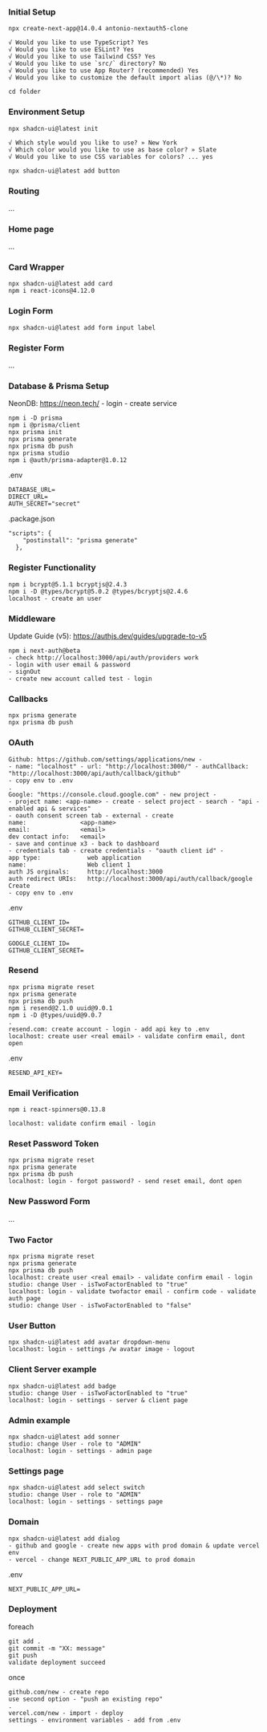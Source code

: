 ### Initial Setup

`npx create-next-app@14.0.4 antonio-nextauth5-clone`
```
√ Would you like to use TypeScript? Yes
√ Would you like to use ESLint? Yes
√ Would you like to use Tailwind CSS? Yes
√ Would you like to use `src/` directory? No
√ Would you like to use App Router? (recommended) Yes
√ Would you like to customize the default import alias (@/\*)? No
```
`cd folder`

### Environment Setup

`npx shadcn-ui@latest init`
```
√ Which style would you like to use? » New York
√ Which color would you like to use as base color? » Slate
√ Would you like to use CSS variables for colors? ... yes
```

`npx shadcn-ui@latest add button`

### Routing 

...

### Home page

...

### Card Wrapper

```
npx shadcn-ui@latest add card
npm i react-icons@4.12.0
```

### Login Form

`npx shadcn-ui@latest add form input label`

### Register Form

...

### Database & Prisma Setup

NeonDB: https://neon.tech/ - login - create service

```
npm i -D prisma
npm i @prisma/client
npx prisma init
npx prisma generate
npx prisma db push
npx prisma studio
npm i @auth/prisma-adapter@1.0.12
```

.env
```
DATABASE_URL=
DIRECT_URL=
AUTH_SECRET="secret"
```

.package.json
```
"scripts": {
    "postinstall": "prisma generate"
  },
```

### Register Functionality

```
npm i bcrypt@5.1.1 bcryptjs@2.4.3
npm i -D @types/bcrypt@5.0.2 @types/bcryptjs@2.4.6
localhost - create an user
```

### Middleware

Update Guide (v5): https://authjs.dev/guides/upgrade-to-v5

```
npm i next-auth@beta
- check http://localhost:3000/api/auth/providers work
- login with user email & password
- signOut
- create new account called test - login
```

### Callbacks

```
npx prisma generate
npx prisma db push
```

### OAuth

```
Github: https://github.com/settings/applications/new - 
- name: "localhost" - url: "http://localhost:3000/" - authCallback: "http://localhost:3000/api/auth/callback/github"
- copy env to .env
.
Google: "https://console.cloud.google.com" - new project -
- project name: <app-name> - create - select project - search - "api - enabled api & services" 
- oauth consent screen tab - external - create
name:               <app-name>
email:              <email>
dev contact info:   <email>
- save and continue x3 - back to dashboard
- credentials tab - create credentials - "oauth client id" - 
app type:             web application
name:                 Web client 1
auth JS orginals:     http://localhost:3000
auth redirect URIs:   http://localhost:3000/api/auth/callback/google
Create
- copy env to .env
```

.env
```
GITHUB_CLIENT_ID=
GITHUB_CLIENT_SECRET=

GOOGLE_CLIENT_ID=
GITHUB_CLIENT_SECRET=
```

### Resend

```
npx prisma migrate reset
npx prisma generate
npx prisma db push
npm i resend@2.1.0 uuid@9.0.1
npm i -D @types/uuid@9.0.7
.
resend.com: create account - login - add api key to .env
localhost: create user <real email> - validate confirm email, dont open
```

.env
```
RESEND_API_KEY=
```

### Email Verification

`npm i react-spinners@0.13.8`

```
localhost: validate confirm email - login
```

### Reset Password Token

```
npx prisma migrate reset
npx prisma generate
npx prisma db push
localhost: login - forgot password? - send reset email, dont open
```

### New Password Form 

...

### Two Factor

```
npx prisma migrate reset
npx prisma generate
npx prisma db push
localhost: create user <real email> - validate confirm email - login
studio: change User - isTwoFactorEnabled to "true"
localhost: login - validate twofactor email - confirm code - validate auth page
studio: change User - isTwoFactorEnabled to "false"
```

### User Button

```
npx shadcn-ui@latest add avatar dropdown-menu
localhost: login - settings /w avatar image - logout
```

### Client Server example

```
npx shadcn-ui@latest add badge
studio: change User - isTwoFactorEnabled to "true"
localhost: login - settings - server & client page
```

### Admin example

```
npx shadcn-ui@latest add sonner
studio: change User - role to "ADMIN"
localhost: login - settings - admin page
```

### Settings page

```
npx shadcn-ui@latest add select switch
studio: change User - role to "ADMIN"
localhost: login - settings - settings page
```

### Domain

```
npx shadcn-ui@latest add dialog
- github and google - create new apps with prod domain & update vercel env
- vercel - change NEXT_PUBLIC_APP_URL to prod domain
```

.env
```
NEXT_PUBLIC_APP_URL=
```

### Deployment


foreach
```
git add .
git commit -m "XX: message"
git push
validate deployment succeed
```

once
```
github.com/new - create repo
use second option - "push an existing repo"
.
vercel.com/new - import - deploy
settings - environment variables - add from .env
```